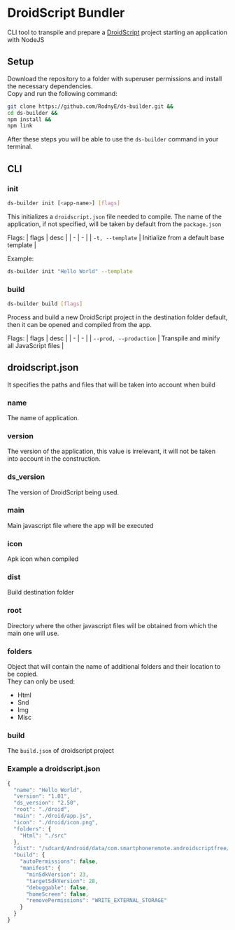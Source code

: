 # DroidScript Bundler
CLI tool to transpile and prepare a [DroidScript](https://droidscript.org) project
starting an application with NodeJS

## Setup
Download the repository to a folder with superuser permissions and
install the necessary dependencies.  
Copy and run the following command: 
```sh
git clone https://github.com/RodnyE/ds-builder.git &&
cd ds-builder &&
npm install &&
npm link
```
After these steps you will be able to use the `ds-builder` command in your terminal.

## CLI
### init
```sh
ds-builder init [<app-name>] [flags]
```
This initializes a `droidscript.json` file needed to compile.
The name of the application, if not specified, will be taken 
by default from the `package.json`

Flags:
| flags | desc |
| - | - |
| `-t, --template` | Initialize from a default base template |

Example:
```sh
ds-builder init "Hello World" --template
```

### build
```sh
ds-builder build [flags]
```
Process and build a new DroidScript project in the destination folder
default, then it can be opened and compiled from the app.

Flags:
| flags | desc |
| - | - |
| `--prod, --production` | Transpile and minify all JavaScript files |


## droidscript.json
It specifies the paths and files that will be taken into account when
build
### name
The name of application.

### version
The version of the application, this value is irrelevant, it will not be taken into account
in the construction.

### ds_version
The version of DroidScript being used.

### main
Main javascript file where the app will be executed

### icon
Apk icon when compiled

### dist
Build destination folder

### root
Directory where the other javascript files will be obtained from
which the main one will use.

### folders
Object that will contain the name of additional folders and their 
location to be copied.  
They can only be used:
- Html
- Snd
- Img
- Misc

### build
The `build.json` of droidscript project

### Example a droidscript.json
```javascript
{
  "name": "Hello World",
  "version": "1.01",
  "ds_version": "2.50",
  "root": "./droid",
  "main": "./droid/app.js",
  "icon": "./droid/icon.png",
  "folders": {
    "Html": "./src"
  },
  "dist": "/sdcard/Android/data/com.smartphoneremote.androidscriptfree/files/DroidScript",
  "build": {
    "autoPermissions": false,
    "manifest": {
      "minSdkVersion": 23,
      "targetSdkVersion": 28,
      "debuggable": false,
      "homeScreen": false,
      "removePermissions": "WRITE_EXTERNAL_STORAGE"
    }
  }
}
```